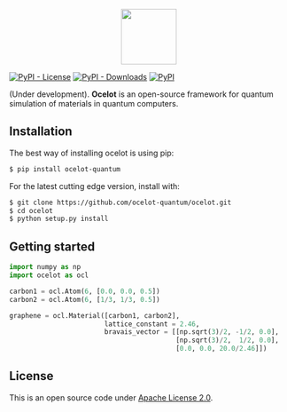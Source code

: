 <p align="center"> <a href="https://ocelot-quantum.org/">
<img src="https://raw.githubusercontent.com/ocelot-quantum/ocelot/master/logo.png" style="height: 100px">
</a></p>

[![PyPI - License](https://img.shields.io/pypi/l/ocelot-quantum?color=brightgreen&style=for-the-badge)](LICENSE.txt)    [![PyPI - Downloads](https://img.shields.io/pypi/dm/ocelot-quantum?style=for-the-badge)](https://pypistats.org/packages/ocelot-quantum)  [![PyPI](https://img.shields.io/pypi/v/ocelot-quantum?style=for-the-badge)](https://pypi.org/project/ocelot-quantum/)

(Under development). **Ocelot** is an open-source framework for quantum simulation of materials in quantum computers.

## Installation

The best way of installing ocelot is using pip:
```bash
$ pip install ocelot-quantum
```

For the latest cutting edge version, install with:
```bash
$ git clone https://github.com/ocelot-quantum/ocelot.git
$ cd ocelot
$ python setup.py install
```

## Getting started

```python
import numpy as np
import ocelot as ocl

carbon1 = ocl.Atom(6, [0.0, 0.0, 0.5])
carbon2 = ocl.Atom(6, [1/3, 1/3, 0.5])

graphene = ocl.Material([carbon1, carbon2],
                        lattice_constant = 2.46,
                        bravais_vector = [[np.sqrt(3)/2, -1/2, 0.0],
                                          [np.sqrt(3)/2,  1/2, 0.0],
                                          [0.0, 0.0, 20.0/2.46]])
```

## License

This is an open source code under [Apache License 2.0](LICENSE.txt).
